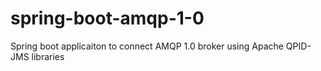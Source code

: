 # spring-boot-amqp-1-0
Spring boot applicaiton to connect AMQP 1.0 broker using Apache QPID-JMS libraries
